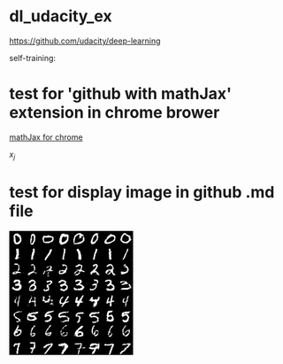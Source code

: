 # dl_udacity_ex
https://github.com/udacity/deep-learning

self-training:


# test for 'github with mathJax' extension in chrome brower
[mathJax for chrome](https://chrome.google.com/webstore/detail/github-with-mathjax/ioemnmodlmafdkllaclgeombjnmnbima)

$x_j$

# test for display image in github .md file
![c_gan_samples](ex4_gan_model/3610.png)

